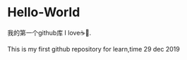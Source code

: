 # Hello-World
我的第一个github库
I love:coffee::dog:.


This is my first github repository for learn,time 29 dec 2019 
  
